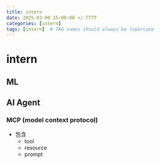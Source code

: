 ```yaml
---
title: intern
date: 2025-03-06 15:00:00 +/-TTTT
categories: [intern]
tags: [intern]  # TAG names should always be lowercase
---
```

# intern
## ML


## AI Agent
### MCP (model context protocol)
* 包含
  * tool
  * resource
  * prompt
